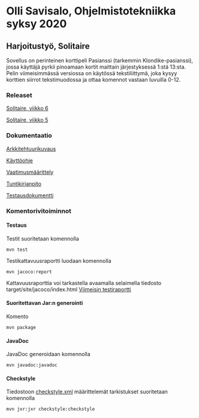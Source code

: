 # Olli Savisalo, Ohjelmistotekniikka syksy 2020

## Harjoitustyö, Solitaire

Sovellus on perinteinen korttipeli Pasianssi (tarkemmin Klondike-pasianssi), jossa käyttäjä pyrkii pinoamaan kortit maittain järjestyksessä 1:stä 13:sta.
Pelin viimeisimmässä versiossa on käytössä tekstiliittymä, joka kysyy korttien siirrot tekstimuodossa ja ottaa komennot vastaan luvuilla 0-12.

### Releaset
[Solitaire, viikko 6](https://github.com/OlliSavisalo/ot-harjoitustyo/releases/tag/viikko6)

[Solitaire, viikko 5](https://github.com/OlliSavisalo/ot-harjoitustyo/releases/tag/viikko5)

### Dokumentaatio

[Arkkitehtuurikuvaus](https://github.com/OlliSavisalo/ot-harjoitustyo/blob/master/dokumentaatio/arkkitehtuuri.md)

[Käyttöohje](https://github.com/OlliSavisalo/ot-harjoitustyo/blob/master/dokumentaatio/kayttoohje.md)

[Vaatimusmäärittely](https://github.com/OlliSavisalo/ot-harjoitustyo/blob/master/dokumentaatio/vaatimusmaarittely.md)

[Tuntikirjanpito](https://github.com/OlliSavisalo/ot-harjoitustyo/blob/master/dokumentaatio/tuntikirjanpito.md)

[Testausdokumentti](https://github.com/OlliSavisalo/ot-harjoitustyo/blob/master/dokumentaatio/testausdokumentti.md)

### Komentorivitoiminnot

#### Testaus
Testit suoritetaan komennolla
```
mvn test
```
Testikattavuusraportti luodaan komennolla
```
mvn jacoco:report
```
Kattavuusraporttia voi tarkastella avaamalla selaimella tiedosto target/site/jacoco/index.html
[Viimeisin testiraportti](https://github.com/OlliSavisalo/ot-harjoitustyo/blob/master/dokumentaatio/kuvat/Solitaire_Jacoco.png)

#### Suoritettavan Jar:n generointi
Komento
```
mvn package
```

#### JavaDoc
JavaDoc generoidaan komennolla
```
mvn javadoc:javadoc
```

#### Checkstyle
Tiedostoon [checkstyle.xml](https://github.com/OlliSavisalo/ot-harjoitustyo/blob/master/dokumentaatio/kuvat/Solitaire_Checkstyle.png) määrittelemät tarkistukset suoritetaan komennolla
```
mvn jxr:jxr checkstyle:checkstyle
```
